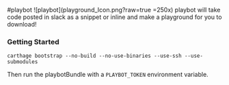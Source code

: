 #playbot
![playbot](playground_Icon.png?raw=true =250x)
playbot will take code posted in slack as a snippet or inline and make a playground for you to download!

### Getting Started

    carthage bootstrap --no-build --no-use-binaries --use-ssh --use-submodules

Then run the playbotBundle with a `PLAYBOT_TOKEN` environment variable.

